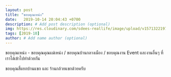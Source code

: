 ```yaml
---
layout: post
title: "ขอบคุณเหน่ง"
date:   2019-10-14 20:04:43 +0700
description: # Add post description (optional)
img: https://res.cloudinary.com/sdees-reallife/image/upload/v1571322197/IMG_9238.jpg # Add image post (optional)
tags: [2019-10]
author: # Add name author (optional)
---
```

ขอบคุณเหน่ง - ขอบคุณคุณแม่เหน่ง / ขอบคุณบ้านกลางเมือง / ขอบคุณงาน Event และงานอื่นๆ ที่เราได้เข้าไปทำด้วยกัน

<i class="fa fa-child" style="color:plum"></i>

ขอบคุณสี่แยกบ้านแขก และ ร้านกล้วยแขกด้วยครับ
